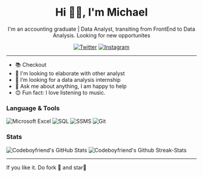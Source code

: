 <div align='center'>
<h1>Hi 👋🏻, I'm Michael</h1>

I'm an accounting graduate | Data Analyst, transiting from FrontEnd to Data Analysis. Looking for new opportunites

<a href="https://www.twitter.com/codeboyfriend" target="_blank"><img src="https://img.shields.io/badge/Twitter-%23E4405F.svg?&style=flat-square&logo=instagram&logoColor=white" alt="Twitter"></a>
<a href="https://www.instagram.com/mightymykel" target="_blank"><img src="https://img.shields.io/badge/Instagram-%23E4405F.svg?&style=flat-square&logo=instagram&logoColor=white" alt="Instagram"></a>
</div>

-----

- 📚 Checkout 
- 👯 I'm looking to elaborate with other analyst
- 👯 I’m looking for a data analysis internship
- 💬 Ask me about anything, I am happy to help
- 😊 Fun fact: I love listening to music.

### Language & Tools
![Microsoft Excel](https://img.shields.io/badge/-MsExcel-222222?style=flat&logo=Microsoft&logoColor=61DAFB)
![SQL](https://img.shields.io/badge/-SQL-222222?style=flat&logo=mySQL&logoColor=61DAFB)
![SSMS](https://img.shields.io/badge/-SSMS-222222?style=flat&logo=&logoColor=61DAFB)
![Git](https://img.shields.io/badge/-Git-222222?style=flat&logo=git&logoColor=F05032)

### Stats
<img src="https://github-readme-stats.vercel.app/api?username=codeboyfriend&&show_icons=true&theme=radical&line_height=27&v=5" alt="Codeboyfriend's GitHub Stats" />
<img src="https://github-readme-streak-stats.herokuapp.com/?user=codeboyfriend&theme=radical&line" alt="Codeboyfriend's Github Streak-Stats" />

-----
If you like it. Do fork 🍴 and star🌟

